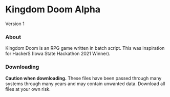 # Kingdom Doom Alpha

Version 1

### About

Kingdom Doom is an RPG game written in batch script.  This was inspiration for HackerS (Iowa State Hackathon 2021 Winner).

### Downloading

**Caution when downloading.** These files have been passed through many systems through many years and may contain unwanted data.  Download all files at your own risk.
